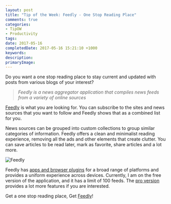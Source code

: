 ```yaml
---
layout: post
title: "Tip of the Week: Feedly - One Stop Reading Place"
comments: true
categories: 
- TipOW
- Productivity
tags: 
date: 2017-05-16
completedDate: 2017-05-16 15:21:10 +1000
keywords: 
description: 
primaryImage: 
---
```

Do you want a one stop reading place to stay current and updated with posts from various blogs of your interest?

> *Feedly is a news aggregator application that compiles news feeds from a variety of online sources* 

 [Feedly](https://feedly.com/) is what you are looking for. You can subscribe to the sites and news sources that you want to follow and Feedly shows that as a combined list for you.

News sources can be grouped into custom collections to group similar categories of information. Feedly offers a clean and minimalist reading experience, removing all the ads and other elements that create clutter. You can save articles to be read later, mark as favorite, share articles and a lot more. 

<img src="/images/feedly_site.png" class="center" alt="Feedly" />

Feedly has [apps and browser plugins](https://feedly.com/apps.html) for a broad range of platforms and provides a uniform experience across devices. Currently, I am on the free version of the application, and it has a limit of 100 feeds. The [pro version](https://feedly.com/i/pro/) provides a lot more features if you are interested.

Get a one stop reading place, Get [Feedly](https://feedly.com/)!